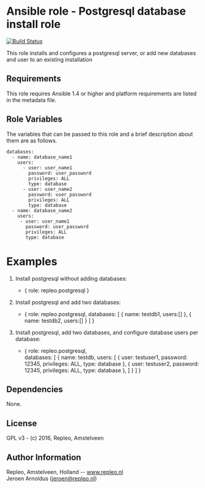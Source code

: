 Ansible role - Postgresql database install role
=====
[![Build Status](https://travis-ci.org/repleo/ansible-role-postgresql.svg?branch=master)](https://travis-ci.org/repleo/ansible-role-postgresql)

This role installs and configures a postgresql server, or add new databases and user to an existing installation 

Requirements
------------

This role requires Ansible 1.4 or higher and platform requirements are listed in the metadata file.

Role Variables
--------------

The variables that can be passed to this role and a brief description about
them are as follows.

    databases:
      - name: database_name1
        users:
          - user: user_name1
            password: user_password
            privileges: ALL
            type: database
          - user: user_name2
            password: user_password
            privileges: ALL
            type: database
      - name: database_name2
        users:
         - user: user_name1
           password: user_password
           privileges: ALL
           type: database
   
Examples
========

1) Install postgresql without adding databases:

    - { role: repleo.postgresql  }

2) Install postgresql and add two databases:

    - { role: repleo.postgresql,
            databases: [
             { name: testdb1, users:[] },
             { name: testdb2, users:[] }
            ]
      }

3) Install postgresql, add two databases, and configure database users per database:

    - { role: repleo.postgresql,         
            databases: [
              { name: testdb,
                users: [
                  { user: testuser1,
                    password: 12345,
                    privileges: ALL,
                    type: database },
                  { user: testuser2,
                    password: 12345,
                    privileges: ALL,
                    type: database },
                ]
              }
            ]
      }
  
Dependencies
------------

None.

License
-------

GPL v3 - (c) 2016, Repleo, Amstelveen

Author Information
------------------

Repleo, Amstelveen, Holland -- www.repleo.nl  
Jeroen Arnoldus (jeroen@repleo.nl)




